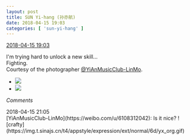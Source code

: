 ```yaml
---
layout: post
title: SUN Yi-hang (孙亦航)
date: 2018-04-15 19:03
categories: [ 'sun-yi-hang' ]
---
```


<div class="weibo-info">
  <a href="https://weibo.com/2565158051/GcecccsLE">2018-04-15 19:03</a>
</div>

I'm trying hard to unlock a new skill…  
Fighting.  
Courtesy of the photographer [@YiAnMusicClub-LinMo](https://weibo.com/u/6108312042).

<!-- more -->

<ul class="weibo-pic-list-1">
  <li class="weibo-pic">
    <a href="https://wx2.sinaimg.cn/mw690/98e534a3gy1fqdjonyu24j21dc0wwqq3.jpg"><img src="https://wx2.sinaimg.cn/thumb150/98e534a3gy1fqdjonyu24j21dc0wwqq3.jpg"/></a>
  </li>
  <li class="weibo-pic">
    <a href="https://wx2.sinaimg.cn/mw690/98e534a3gy1fqdjoh8ytbj21dc0wwqv5.jpg"><img src="https://wx2.sinaimg.cn/thumb150/98e534a3gy1fqdjoh8ytbj21dc0wwqv5.jpg"/></a>
  </li>
</ul>

*Comments*

<div class="weibo-info">2018-04-15 21:05</div>
[YiAnMusicClub-LinMo](https://weibo.com/u/6108312042): Is it nice? ![crafty](https://img.t.sinajs.cn/t4/appstyle/expression/ext/normal/6d/yx_org.gif)
